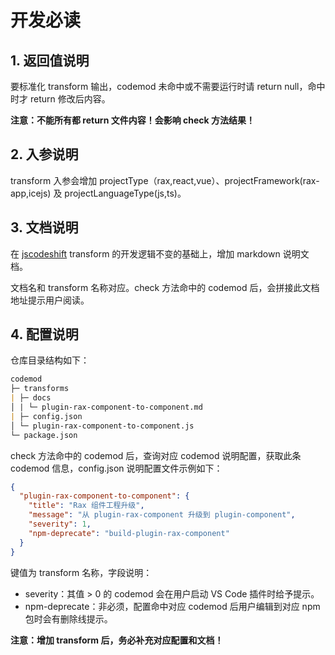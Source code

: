 # 开发必读

## 1. 返回值说明

要标准化 transform 输出，codemod 未命中或不需要运行时请 return null，命中时才 return 修改后内容。

**注意：不能所有都 return 文件内容！会影响 check 方法结果！**

## 2. 入参说明

transform 入参会增加 projectType（rax,react,vue）、projectFramework(rax-app,icejs) 及 projectLanguageType(js,ts)。

## 3. 文档说明

在 [jscodeshift](https://www.npmjs.com/package/jscodeshift) transform 的开发逻辑不变的基础上，增加 markdown 说明文档。

文档名和 transform 名称对应。check 方法命中的 codemod 后，会拼接此文档地址提示用户阅读。

## 4. 配置说明

仓库目录结构如下：

```markdown
codemod  
├─ transforms  
| ├─ docs  
│ | └─ plugin-rax-component-to-component.md  
| ├─ config.json
│ └─ plugin-rax-component-to-component.js  
└─ package.json
```

check 方法命中的 codemod 后，查询对应 codemod 说明配置，获取此条 codemod 信息，config.json 说明配置文件示例如下：

```json
{
  "plugin-rax-component-to-component": {
    "title": "Rax 组件工程升级",
    "message": "从 plugin-rax-component 升级到 plugin-component",
    "severity": 1,
    "npm-deprecate": "build-plugin-rax-component"
  }
}
```

键值为 transform 名称，字段说明：

- severity：其值 > 0 的 codemod 会在用户启动 VS Code 插件时给予提示。
- npm-deprecate：非必须，配置命中对应 codemod 后用户编辑到对应 npm 包时会有删除线提示。

**注意：增加 transform 后，务必补充对应配置和文档！**
